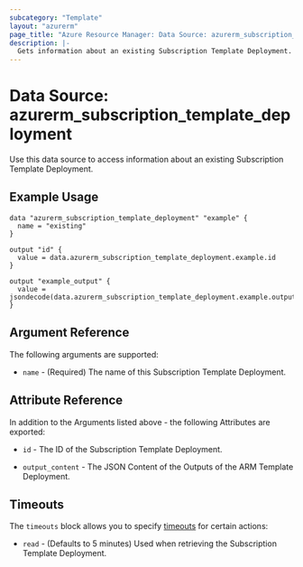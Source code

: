 ```yaml
---
subcategory: "Template"
layout: "azurerm"
page_title: "Azure Resource Manager: Data Source: azurerm_subscription_template_deployment"
description: |-
  Gets information about an existing Subscription Template Deployment.
---
```


# Data Source: azurerm_subscription_template_deployment

Use this data source to access information about an existing Subscription Template Deployment.

## Example Usage

```hcl
data "azurerm_subscription_template_deployment" "example" {
  name = "existing"
}

output "id" {
  value = data.azurerm_subscription_template_deployment.example.id
}

output "example_output" {
  value = jsondecode(data.azurerm_subscription_template_deployment.example.output_content).exampleOutput.value
}
```

## Argument Reference

The following arguments are supported:

* `name` - (Required) The name of this Subscription Template Deployment.

## Attribute Reference

In addition to the Arguments listed above - the following Attributes are exported:

* `id` - The ID of the Subscription Template Deployment.

* `output_content` - The JSON Content of the Outputs of the ARM Template Deployment.

## Timeouts

The `timeouts` block allows you to specify [timeouts](https://developer.hashicorp.com/terraform/language/resources/configure#define-operation-timeouts) for certain actions:

* `read` - (Defaults to 5 minutes) Used when retrieving the Subscription Template Deployment.
